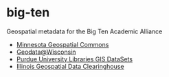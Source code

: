 # big-ten
Geospatial metadata for the Big Ten Academic Alliance

- [Minnesota Geospatial Commons](https://gisdata.mn.gov/)
- [Geodata@Wisconsin](http://maps.sco.wisc.edu/opengeoportal/)
- [Purdue University Libraries GIS DataSets](https://mapsweb.lib.purdue.edu/datasets/)
- [Illinois Geospatial Data Clearinghouse](http://clearinghouse.isgs.illinois.edu/)
